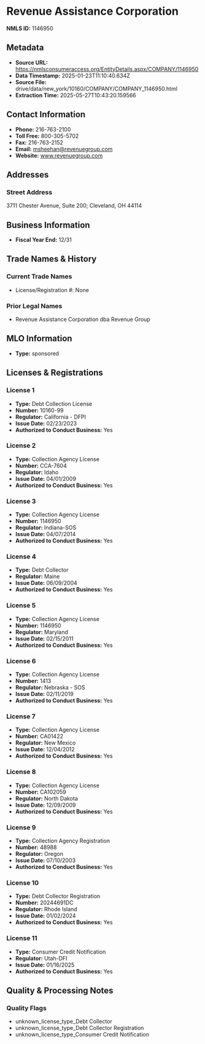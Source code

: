 # Revenue Assistance Corporation

**NMLS ID:** 1146950

## Metadata
- **Source URL:** https://nmlsconsumeraccess.org/EntityDetails.aspx/COMPANY/1146950
- **Data Timestamp:** 2025-01-23T11:10:40.634Z
- **Source File:** drive/data/new_york/10160/COMPANY/COMPANY_1146950.html
- **Extraction Time:** 2025-05-27T10:43:20.159566

## Contact Information
- **Phone:** 216-763-2100
- **Toll Free:** 800-305-5702
- **Fax:** 216-763-2152
- **Email:** msheehan@revenuegroup.com
- **Website:** www.revenuegroup.com

## Addresses
### Street Address
3711 Chester Avenue, Suite 200; Cleveland, OH 44114

## Business Information
- **Fiscal Year End:** 12/31

## Trade Names & History
### Current Trade Names
- License/Registration #: None

### Prior Legal Names
- Revenue Assistance Corporation dba Revenue Group

## MLO Information
- **Type:** sponsored

## Licenses & Registrations

### License 1
- **Type:** Debt Collection License
- **Number:** 10160-99
- **Regulator:** California - DFPI
- **Issue Date:** 02/23/2023
- **Authorized to Conduct Business:** Yes

### License 2
- **Type:** Collection Agency License
- **Number:** CCA-7604
- **Regulator:** Idaho
- **Issue Date:** 04/01/2009
- **Authorized to Conduct Business:** Yes

### License 3
- **Type:** Collection Agency License
- **Number:** 1146950
- **Regulator:** Indiana-SOS
- **Issue Date:** 04/07/2014
- **Authorized to Conduct Business:** Yes

### License 4
- **Type:** Debt Collector
- **Regulator:** Maine
- **Issue Date:** 06/09/2004
- **Authorized to Conduct Business:** Yes

### License 5
- **Type:** Collection Agency License
- **Number:** 1146950
- **Regulator:** Maryland
- **Issue Date:** 02/15/2011
- **Authorized to Conduct Business:** Yes

### License 6
- **Type:** Collection Agency License
- **Number:** 1413
- **Regulator:** Nebraska - SOS
- **Issue Date:** 02/11/2019
- **Authorized to Conduct Business:** Yes

### License 7
- **Type:** Collection Agency License
- **Number:** CA01422
- **Regulator:** New Mexico
- **Issue Date:** 12/04/2012
- **Authorized to Conduct Business:** Yes

### License 8
- **Type:** Collection Agency License
- **Number:** CA102059
- **Regulator:** North Dakota
- **Issue Date:** 12/09/2009
- **Authorized to Conduct Business:** Yes

### License 9
- **Type:** Collection Agency Registration
- **Number:** 48988
- **Regulator:** Oregon
- **Issue Date:** 07/10/2003
- **Authorized to Conduct Business:** Yes

### License 10
- **Type:** Debt Collector Registration
- **Number:** 20244691DC
- **Regulator:** Rhode Island
- **Issue Date:** 01/02/2024
- **Authorized to Conduct Business:** Yes

### License 11
- **Type:** Consumer Credit Notification
- **Regulator:** Utah-DFI
- **Issue Date:** 01/16/2025
- **Authorized to Conduct Business:** Yes

## Quality & Processing Notes
### Quality Flags
- unknown_license_type_Debt Collector
- unknown_license_type_Debt Collector Registration
- unknown_license_type_Consumer Credit Notification
